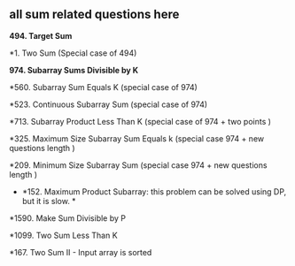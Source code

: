 ## all sum related questions here

**494. Target Sum**

*1. Two Sum (Special case of 494)

**974. Subarray Sums Divisible by K**

*560. Subarray Sum Equals K (special case of 974)

*523. Continuous Subarray Sum (special case of 974)

*713. Subarray Product Less Than K (special case of 974 + two points )

*325. Maximum Size Subarray Sum Equals k (special case 974 + new questions length )

*209. Minimum Size Subarray Sum (special case 974 + new questions length )

* *152. Maximum Product Subarray: this problem can be solved using DP, but it is slow.  *


*1590. Make Sum Divisible by P

*1099. Two Sum Less Than K

*167. Two Sum II - Input array is sorted



